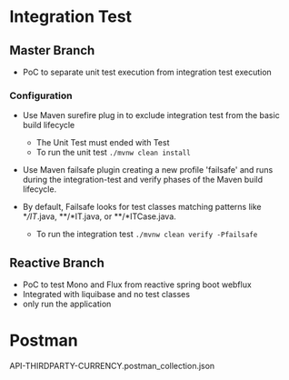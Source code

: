 # Integration Test
## Master Branch
* PoC to separate unit test execution from  integration test execution

### Configuration
 * Use Maven surefire plug in to exclude integration test from the basic build lifecycle
   * The Unit Test must ended with Test 
   * To run the unit test  ``./mvnw clean install``

* Use Maven failsafe plugin creating a new profile 'failsafe' and runs during the integration-test and verify phases of the Maven build lifecycle.  
* By default, Failsafe looks for test classes matching patterns like **/IT*.java, **/*IT.java, or **/*ITCase.java. 
  *  To run the integration test  ``./mvnw clean verify -Pfailsafe``


## Reactive Branch
* PoC to test Mono and Flux from reactive spring boot webflux
* Integrated with liquibase and no test classes
* only run the application

# Postman
API-THIRDPARTY-CURRENCY.postman_collection.json






